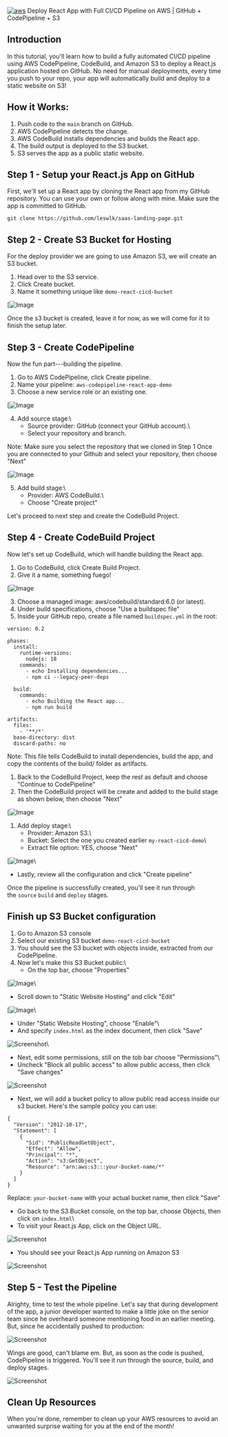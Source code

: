 [![aws](https://private-user-images.githubusercontent.com/110755734/293723213-01cd6124-8014-4baa-a5fe-bd227844d263.png?jwt=eyJ0eXAiOiJKV1QiLCJhbGciOiJIUzI1NiJ9.eyJpc3MiOiJnaXRodWIuY29tIiwiYXVkIjoicmF3LmdpdGh1YnVzZXJjb250ZW50LmNvbSIsImtleSI6ImtleTUiLCJleHAiOjE3NjE5MTg2NTgsIm5iZiI6MTc2MTkxODM1OCwicGF0aCI6Ii8xMTA3NTU3MzQvMjkzNzIzMjEzLTAxY2Q2MTI0LTgwMTQtNGJhYS1hNWZlLWJkMjI3ODQ0ZDI2My5wbmc_WC1BbXotQWxnb3JpdGhtPUFXUzQtSE1BQy1TSEEyNTYmWC1BbXotQ3JlZGVudGlhbD1BS0lBVkNPRFlMU0E1M1BRSzRaQSUyRjIwMjUxMDMxJTJGdXMtZWFzdC0xJTJGczMlMkZhd3M0X3JlcXVlc3QmWC1BbXotRGF0ZT0yMDI1MTAzMVQxMzQ1NThaJlgtQW16LUV4cGlyZXM9MzAwJlgtQW16LVNpZ25hdHVyZT01ZDhhNWQ5NDAzMDBlZmZiMzVhNjM5NjU3ODk5NDVhOGU5NTEwZDhkNDM1NGM0ODlmODdjZWU0NGUxNjNkY2QzJlgtQW16LVNpZ25lZEhlYWRlcnM9aG9zdCJ9.zfnjIyEPXBO3EmNhLjhVhy9G8jKa0xwUqJc1_D8XrHs)](https://private-user-images.githubusercontent.com/110755734/293723213-01cd6124-8014-4baa-a5fe-bd227844d263.png?jwt=eyJ0eXAiOiJKV1QiLCJhbGciOiJIUzI1NiJ9.eyJpc3MiOiJnaXRodWIuY29tIiwiYXVkIjoicmF3LmdpdGh1YnVzZXJjb250ZW50LmNvbSIsImtleSI6ImtleTUiLCJleHAiOjE3NjE5MTg2NTgsIm5iZiI6MTc2MTkxODM1OCwicGF0aCI6Ii8xMTA3NTU3MzQvMjkzNzIzMjEzLTAxY2Q2MTI0LTgwMTQtNGJhYS1hNWZlLWJkMjI3ODQ0ZDI2My5wbmc_WC1BbXotQWxnb3JpdGhtPUFXUzQtSE1BQy1TSEEyNTYmWC1BbXotQ3JlZGVudGlhbD1BS0lBVkNPRFlMU0E1M1BRSzRaQSUyRjIwMjUxMDMxJTJGdXMtZWFzdC0xJTJGczMlMkZhd3M0X3JlcXVlc3QmWC1BbXotRGF0ZT0yMDI1MTAzMVQxMzQ1NThaJlgtQW16LUV4cGlyZXM9MzAwJlgtQW16LVNpZ25hdHVyZT01ZDhhNWQ5NDAzMDBlZmZiMzVhNjM5NjU3ODk5NDVhOGU5NTEwZDhkNDM1NGM0ODlmODdjZWU0NGUxNjNkY2QzJlgtQW16LVNpZ25lZEhlYWRlcnM9aG9zdCJ9.zfnjIyEPXBO3EmNhLjhVhy9G8jKa0xwUqJc1_D8XrHs) Deploy React App with Full CI/CD Pipeline on AWS | GitHub + CodePipeline + S3


Introduction
---------------

In this tutorial, you'll learn how to build a fully automated CI/CD pipeline using AWS CodePipeline, CodeBuild, and Amazon S3 to deploy a React.js application hosted on GitHub. No need for manual deployments, every time you push to your repo, your app will automatically build and deploy to a static website on S3!

How it Works:
----------------

1.  Push code to the `main` branch on GitHub.
2.  AWS CodePipeline detects the change.
3.  AWS CodeBuild installs dependencies and builds the React app.
4.  The build output is deployed to the S3 bucket.
5.  S3 serves the app as a public static website.

Step 1 - Setup your React.js App on GitHub
---------------------------------------------

First, we'll set up a React app by cloning the React app from my GitHub repository. You can use your own or follow along with mine. Make sure the app is committed to GitHub.

```source-shell
git clone https://github.com/leswlk/saas-landing-page.git
```

Step 2 - Create S3 Bucket for Hosting
----------------------------------------

For the deploy provider we are going to use Amazon S3, we will create an S3 bucket.

1.  Head over to the S3 service.
2.  Click Create bucket.
3.  Name it something unique like `demo-react-cicd-bucket`

[![Image](./images/bucketcreation.jpg)

Once the s3 bucket is created, leave it for now, as we will come for it to finish the setup later.

Step 3 - Create CodePipeline
-------------------------------

Now the fun part---building the pipeline.

1.  Go to AWS CodePipeline, click Create pipeline.
2.  Name your pipeline: `aws-codepipeline-react-app-demo`
3.  Choose a new service role or an existing one.

[![Image](./images/pipelinecreation.jpg)

4.  Add source stage:\
    - Source provider: GitHub (connect your GitHub account).\
    - Select your repository and branch.

Note: Make sure you select the repository that we cloned in Step 1
Once you are connected to your Github and select your repository, then choose "Next"

[![Image](./images/sourcestagecreation.jpg)

5.  Add build stage:\
    - Provider: AWS CodeBuild.\
    - Choose "Create project"

Let's proceed to next step and create the CodeBuild Project.

Step 4 - Create CodeBuild Project
------------------------------------

Now let's set up CodeBuild, which will handle building the React app.

1.  Go to CodeBuild, click Create Build Project.
2.  Give it a name, something fuego!

[![Image](./images/buildprojectcreation.jpg)

3.  Choose a managed image: aws/codebuild/standard:6.0 (or latest).
4.  Under build specifications, choose "Use a buildspec file"
5.  Inside your GitHub repo, create a file named `buildspec.yml` in the root:

```source-yaml
version: 0.2

phases:
  install:
    runtime-versions:
      nodejs: 18
    commands:
      - echo Installing dependencies...
      - npm ci --legacy-peer-deps

  build:
    commands:
      - echo Building the React app...
      - npm run build

artifacts:
  files:
    - '**/*'
  base-directory: dist
  discard-paths: no

```

Note: This file tells CodeBuild to install dependencies, build the app, and copy the contents of the build/ folder as artifacts.

1.  Back to the CodeBuild Project, keep the rest as default and choose "Continue to CodePipeline"
2.  Then the CodeBuild project will be create and added to the build stage as shown below, then choose "Next"

[![Image](./images/buildprojectcreation2.jpg)

1.  Add deploy stage:\
    - Provider: Amazon S3.\
    - Bucket: Select the one you created earlier `my-react-cicd-demo`\
    - Extract file option: YES, choose "Next"

[![Image](./images/deploystagecreation.jpg)\
- Lastly, review all the configuration and click "Create pipeline"

Once the pipeline is successfully created, you'll see it run through the `source` `build` and `deploy` stages.

Finish up S3 Bucket configuration
-----------------------------------------

1.  Go to Amazon S3 console
2.  Select our existing S3 bucket `demo-react-cicd-bucket`
3.  You should see the S3 bucket with objects inside, extracted from our CodePipeline.
4.  Now let's make this S3 Bucket public:\
    - On the top bar, choose "Properties"

[![Image](./images/bucketproperties.jpg)\
- Scroll down to "Static Website Hosting" and click "Edit"

[![Image](./images/staticwebsitehosting.jpg)\
- Under "Static Website Hosting", choose "Enable"\
- And specify `index.html` as the index document, then click "Save"

![Screenshot](./images/statichostingwebsite2.jpg)\
- Next, edit some permissions, still on the tob bar choose "Permissions"\
- Uncheck "Block all public access" to allow public access, then click "Save changes"

![Screenshot](./images/publicaccesssettings.jpg)

- Next, we will add a bucket policy to allow public read access inside our s3 bucket. Here's the sample policy you can use:

```source-json
{
  "Version": "2012-10-17",
  "Statement": [
    {
      "Sid": "PublicReadGetObject",
      "Effect": "Allow",
      "Principal": "*",
      "Action": "s3:GetObject",
      "Resource": "arn:aws:s3:::your-bucket-name/*"
    }
  ]
}
```

Replace: `your-bucket-name` with your actual bucket name, then click "Save"

- Go back to the S3 Bucket console, on the top bar, choose Objects, then click on `index.html`\
- To visit your React.js App, click on the Object URL.

![Screenshot](./images/index.jpg)

- You should see your React.js App running on Amazon S3

![Screenshot](./images/index2.jpg)

Step 5 - Test the Pipeline
-----------------------------

Alrighty, time to test the whole pipeline. Let's say that during development of the app, a junior developer wanted to make a little joke on the senior team since he overheard someone mentioning food in an earlier meeting. But, since he accidentally pushed to production:

![Screenshot](./images/pipelinetest3.jpg)

Wings are good, can't blame em. But, as soon as the code is pushed, CodePipeline is triggered. You'll see it run through the source, build, and deploy stages.

![Screenshot](./images/pipelinetest.jpg)

Clean Up Resources
---------------------

When you're done, remember to clean up your AWS resources to avoid an unwanted surprise waiting for you at the end of the month!

